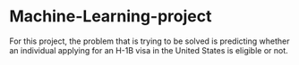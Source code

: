 # Machine-Learning-project
For this project, the problem that is trying to be solved is predicting whether an individual applying for an H-1B visa in the United States is eligible or not.
